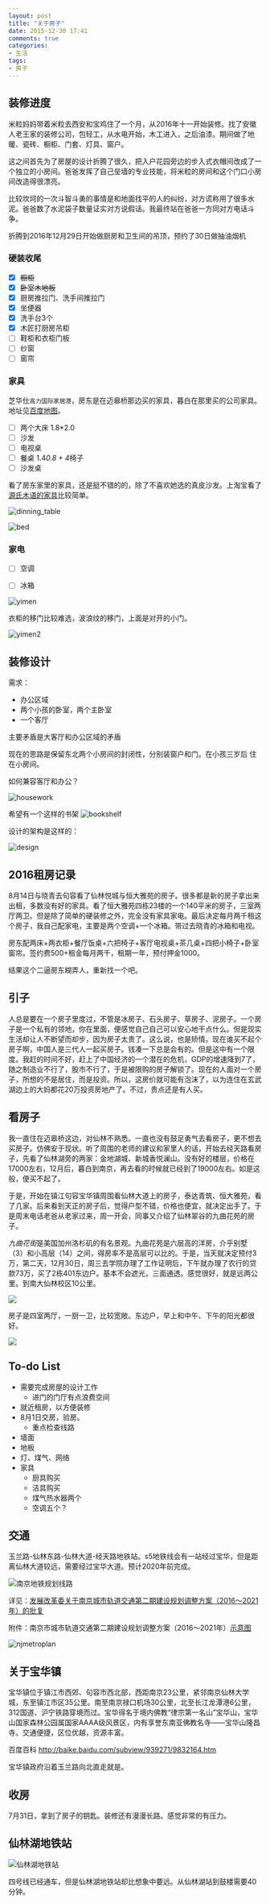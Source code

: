 ```yaml
---
layout: post
title: "关于房子"
date: 2015-12-30 17:41
comments: true
categories:
- 生活
tags:
- 房子
---
```


## 装修进度

米粒妈妈带着米粒去西安和宝鸡住了一个月，从2016年十一开始装修。找了安徽人老王家的装修公司，包轻工，从水电开始，木工进入，之后油漆。期间做了地暖、瓷砖、橱柜、门套、灯具、窗户。

这之间首先为了房屋的设计折腾了很久，把入户花园旁边的步入式衣帽间改成了一个独立的小房间。爸爸发挥了自己垒墙的专业技能，将米粒的房间和这个门口小房间改造得很漂亮。

比较坎坷的一次斗智斗勇的事情是和地面找平的人的纠纷，对方谎称用了很多水泥。爸爸数了水泥袋子数量证实对方说假话。我最终站在爸爸一方同对方电话斗争。

折腾到2016年12月29日开始做厨房和卫生间的吊顶，预约了30日做抽油烟机

### 硬装收尾

- [x] <del>橱柜</del>
- [x] <del>卧室木地板</del>
- [x] 厨房推拉门、洗手间推拉门
- [x] 坐便器
- [x] 洗手台3个
- [x] 木匠打厨房吊柜
- [ ] 鞋柜和衣柜门板
- [ ] 纱窗
- [ ] 窗帘

### 家具

芝华仕`高力国际家居港`，房东是在迈皋桥那边买的家具，暮白在那里买的公司家具。地址见[百度地图](http://j.map.baidu.com/SHg5j)。

- [ ] 两个大床 1.8*2.0
- [ ] 沙发
- [ ] 电视桌
- [ ] 餐桌 1.4*0.8 + 4*椅子
- [ ] 沙发桌

看了房东家里的家具，还是挺不错的的，除了不喜欢她选的真皮沙发。上淘宝看了[源氏木语的家具](https://yuanshimuyu.tmall.com/)比较简单。

![dinning_table](http://oaf2qt3yk.bkt.clouddn.com/97b8b2ea7da21bc027f759647213b5a9.png)

![bed](http://oaf2qt3yk.bkt.clouddn.com/c7dfd22bbbaca7c0ea287f3f197aba26.png)

### 家电

- [ ] 空调
- [ ] 冰箱


![yimen](http://oaf2qt3yk.bkt.clouddn.com/133033dc64f37bbcd00c01f65722708b.png)

衣柜的移门比较难选，波浪纹的移门，上面是对开的小门。

![yimen2](http://oaf2qt3yk.bkt.clouddn.com/02f5aa766d7fa711e03dee5ea74bffec.png)


## 装修设计

需求：

- 办公区域
- 两个小孩的卧室，两个主卧室
- 一个客厅

主要矛盾是大客厅和办公区域的矛盾

现在的思路是保留东北两个小房间的封闭性，分别装窗户和门。在小孩三岁后 住在小房间。

如何兼容客厅和办公？

![housework](http://oaf2qt3yk.bkt.clouddn.com/cd5b896c20ff76219e143ad4828fbb3e.png)

希望有一个这样的书架
![bookshelf](http://oaf2qt3yk.bkt.clouddn.com/af4c8f2cfe2de71792f567064ef2e5f8.png)

设计的架构是这样的：

![design](http://oaf2qt3yk.bkt.clouddn.com/21b376a2c6a5119a6f10431b6bcb7a9e.png)

## 2016租房记录

8月14日与晓青去句容看了仙林悦城与恒大雅苑的房子。很多都是新的房子拿出来出租，多数没有好的家具。看了恒大雅苑四栋23楼的一个140平米的房子，三室两厅两卫。但是除了简单的硬装修之外，完全没有家具家电。最后决定每月两千租这个房子，我自己配家电，主要是两个空调+一个冰箱。带过去晓青的冰箱和电视。

房东配两床+两衣柜+餐厅饭桌+六把椅子+客厅电视桌+茶几桌+四把小椅子+卧室窗帘。签约费500+租金每月两千，租期一年，预付押金1000。

结果这个二逼房东糊弄人，重新找一个吧。


## 引子

人总是要在一个房子里度过，不管是冰房子、石头房子、草房子、泥房子。一个房子是一个私有的领地，你在里面，便感觉自己自己可以安心地干点什么。但是现实生活却让人不断望而却步，因为房子太贵了。这么说，也是矫情。现在谁买不起个房子啊，中国人是三代人一起买房子。钱凑一下总是会有的。但是这中有一个限度。我赶的时间不好，赶上了中国经济的一个潜在的危机，GDP的增速降到7了，随之制造业不行了，股市不行了，于是被限购的房子解锁了。现在的人面对一个房子，所想的不是居住，而是投资。所以，这房价就可能有泡沫了，以为连住在玄武湖边上的大妈都花20万投资房地产了。不过，贵点还是有人买。

## 看房子
我一直住在迈皋桥这边，对仙林不熟悉。一直也没有鼓足勇气去看房子，更不想去买房子。仿佛安于现状。听了周围的老师的建议和家里人的话，开始去经天路看房子，先看了仙林湖旁的两家：金地湖城、新城香悦澜山。没有好的楼层，价格在17000左右，12月后，暮白到南京，再去看的时候就已经到了19000左右。如是这般，便买不起了。

于是，开始在镇江句容宝华镇周围看仙林大道上的房子，泰达青筑、恒大雅苑，看了几家。后来看到天正的房子后，觉得户型不错，价格也便宜，就决定出手了。于是周末电话老爸从老家过来，周一开会，同事又介绍了仙林翠谷的九曲花苑的房子。

*九曲花街*是美国加州洛杉矶的有名景观。九曲花苑是六层高的洋房，介乎别墅（3）和小高层（14）之间，得房率不是高层可以比的。于是，当天就决定预付3万，第二天，12月30日，周三去学院办理了工作证明后，下午就办理了农行的贷款73万，买了2栋401东边户。基本不会遮光，三面通透。感觉很好，就是远两公里。到南大仙林校区10公里。

![](http://7lrzgn.com1.z0.glb.clouddn.com/Snip20160103_43.jpg)

房子是四室两厅，一厨一卫，比较宽敞。东边户，早上和中午、下午的阳光都很好。

![](http://7lrzgn.com1.z0.glb.clouddn.com/%E6%88%B7%E5%9E%8B%E5%9B%BE-%E7%B2%BE%E7%A1%AE.jpg)

## To-do List

- 需要完成房屋的设计工作
  - 进门的门厅有点浪费空间
- 就近租房，以方便装修
- 8月1日交房，验房。
  - 重点检查线路
- 墙面
- 地板
- 灯、煤气、网络
- 家具
  - 厨具购买
  - 洁具购买
  - 煤气热水器两个
  - 空调五个？

## 交通

玉兰路-仙林东路-仙林大道-经天路地铁站。s5地铁线会有一站经过宝华，但是距离仙林大道较远，需要经过宝华大道。预计2020年前完成。

![南京地铁规划线路](http://7lrzgn.com1.z0.glb.clouddn.com/%E5%9C%B0%E9%93%81.jpg)

详见：[发展改革委关于南京城市轨道交通第二期建设规划调整方案（2016～2021年）的批复 ](http://www.gov.cn/xinwen/2016-11/10/content_5131005.htm)

附件：南京市城市轨道交通第二期建设规划调整方案（2016～2021年）[示意图](http://www.gov.cn/xinwen/2016-11/10/5131005/files/ee288bf6757345eb8267e9956690dbae.pdf)

![njmetroplan](http://oaf2qt3yk.bkt.clouddn.com/f4ee2a814c7f46fab123aa996ef915bd.png)

## 关于宝华镇
 宝华镇位于镇江市西郊、句容市西北部，西距南京23公里，紧邻南京仙林大学城，东至镇江市区35公里。南至南京禄口机场30公里，北至长江龙潭港6公里，312国道、沪宁铁路穿境而过。宝华得名于境内佛教“律宗第一名山”宝华山，宝华山国家森林公园属国家AAAA级风景区，内有享誉东南亚佛教名寺——宝华山隆昌寺。交通便捷，区位优越，资源丰富。

百度百科 http://baike.baidu.com/subview/939271/9832164.htm

宝华镇政府沿着玉兰路向北直走就是。

## 收房

7月31日，拿到了房子的钥匙。装修还有漫漫长路。感觉非常的有压力。

## 仙林湖地铁站

![仙林湖地铁站](http://oaf2qt3yk.bkt.clouddn.com/5000574f5b2e4f44b050943eacfd157e.png)

四号线已经通车，但是仙林湖地铁站却比想象中要远。从仙林湖站到鼓楼需要40分钟。
